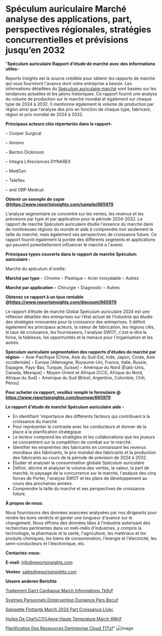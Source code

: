 # Spéculum auriculaire Marché analyse des applications, part, perspectives régionales, stratégies concurrentielles et prévisions jusqu’en 2032

"<strong>Spéculum auriculaire Rapport d'étude de marché avec des informations utiles-</strong>

Reports Insights est la source crédible pour obtenir les rapports de marché qui vous fourniront l'avance dont votre entreprise a besoin. Les informations détaillées du <a href=https://www.reportsinsights.com/sample/665979>Spéculum auriculaire marché</a> sont basées sur les tendances actuelles et les jalons historiques. Ce rapport fournit une analyse du volume de production sur le marché mondial et également sur chaque type de 2024 à 2032. Il mentionne également le volume de production par région ainsi que l'analyse des prix en fonction de chaque type, fabricant, région et prix mondial de 2024 à 2032.

<b>Principaux acteurs clés répertoriés dans le rapport-</b>

‣ Cooper Surgical

‣ Amsino

‣ Becton Dickinson

‣ Integra Lifesciences DYNAREX

‣ MedGyn

‣ Teleflex

‣ and OBP Medical.

<strong><b>Obtenir un exemple de copie @</b></strong><a href=https://www.reportsinsights.com/sample/665979><strong><b>https://www.reportsinsights.com/sample/665979</b></strong></a>

L'analyse segmentaire se concentre sur les ventes, les revenus et les prévisions par type et par application pour la période 2024-2032. Le rapport de marché Spéculum auriculaire étudie l'essence du marché dans de nombreuses régions du monde et aide à comprendre non seulement la taille du marché, mais également ses perspectives de croissance future. Ce rapport fournit également la portée des différents segments et applications qui peuvent potentiellement influencer le marché à l'avenir.

<strong>Principaux types couverts dans le rapport de marché Spéculum auriculaire :</strong>

Marché du spéculum d'oreille:

<strong>Marché par type </strong>
‣ Chrome
‣ Plastique
‣ Acier inoxydable
‣ Autres

<strong>Marché par application </strong>
‣ Chirurgie
‣ Diagnostic
‣ Autres

<strong><b>Obtenez ce rapport à un taux rentable @</b></strong><a href=https://www.reportsinsights.com/discount/665979><strong><b>https://www.reportsinsights.com/discount/665979</b></strong></a>

Le rapport d’étude de marché Global Spéculum auriculaire 2024 est une réflexion détaillée des entreprises sur l’état actuel de l’industrie qui étudie des stratégies innovantes pour la croissance des entreprises. Il définit également les principaux acteurs, la valeur de fabrication, les régions clés, le taux de croissance, les fournisseurs, l'analyse SWOT, c'est-à-dire la force, la faiblesse, les opportunités et la menace pour l'organisation et les autres.

<strong>Spéculum auriculaire segmentation des rapports d'études de marché par région-</strong>
‣ Asie-Pacifique [Chine, Asie du Sud-Est, Inde, Japon, Corée, Asie occidentale]
‣ Europe [Allemagne, Royaume-Uni, France, Italie, Russie, Espagne, Pays-Bas, Turquie, Suisse]
‣ Amérique du Nord [États-Unis, Canada, Mexique]
‣ Moyen-Orient et Afrique [CCG, Afrique du Nord, Afrique du Sud]
‣ Amérique du Sud [Brésil, Argentine, Colombie, Chili, Pérou]

<strong>Pour acheter ce rapport, veuillez remplir le formulaire @   <a href=https://www.reportsinsights.com/buynow/665979>https://www.reportsinsights.com/buynow/665979</a></strong>

<strong>Le rapport d'étude de marché Spéculum auriculaire aide -</strong>
<ul>
  <li>En identifiant 'importance des différents facteurs qui contribuent à la croissance du marché</li>
  <li>Pour représenter le contraste avec les conducteurs et donner de la place à la planification stratégique</li>
  <li>Le lecteur comprend les stratégies et les collaborations que les joueurs se concentrent sur la compétition de combat sur le marché.</li>
  <li>Identifier les empreintes des fabricants en connaissant les revenus mondiaux des fabricants, le prix mondial des fabricants et la production des fabricants au cours de la période de prévision de 2024 à 2032.</li>
  <li>Étudier et analyser la consommation globale Spéculum auriculaire</li>
  <li>Définir, décrire et analyser le volume des ventes, la valeur, la part de marché, le paysage de la concurrence sur le marché, l'analyse des cinq forces de Porter, l'analyse SWOT et les plans de développement au cours des prochaines années.</li>
  <li>Comprendre la taille du marché et ses perspectives de croissance future.</li>
</ul>
<strong>À propos de nous:</strong>

Nous fournissons des données avancées analysées par nos dirigeants pour rendre les bons verdicts et garder une longueur d'avance sur le changement. Nous offrons des données liées à l'industrie autorisant des recherches pertinentes dans un méli-mélo d'industries, y compris la technologie, la pharmacie et la santé, l'agriculture, les matériaux et les produits chimiques, les biens de consommation, l'énergie et l'électricité, les semi-conducteurs et l'électronique, etc.

<strong>Contactez-nous:</strong>

<strong>E-mail:</strong> <a href=mailto:info@reportsinsights.com>info@reportsinsights.com</a>

<strong>Ventes</strong>: <a href=mailto:sales@reportsinsights.com>sales@reportsinsights.com</a>

<strong>Unsere anderen Berichte</strong>

<a href=https://www.linkedin.com/pulse/traitement-darr%C3%AAt-cardiaque-march%C3%A9-informations-tk9jf/>Traitement Darrt Cardiaque March Informations Tk9Jf</a>

<a href=https://www.linkedin.com/pulse/syst%C3%A8mes-personnels-dintervention-durgence-pers-bqcuf/>Systmes Personnels Dintervention Durgence Pers Bqcuf</a>

<a href=https://www.linkedin.com/pulse/salopette-flottante-march%C3%A9-2024-part-croissance-llvkc/>Salopette Flottante March 2024 Part Croissance Llvkc</a>

<a href=https://www.linkedin.com/pulse/huiles-de-cha%C3%AEne-haute-temp%C3%A9rature-march%C3%A9-6nhif/>Huiles De Cha%C3%Aene Haute Temprature March 6Nhif</a>

<a href=https://www.linkedin.com/pulse/planification-des-ressources-dentreprise-cloud-t1tzf/>Planification Des Ressources Dentreprise Cloud T1Tzf</a>"
![image](https://github.com/daminid12/RImarketgrowth/assets/158430485/9f0e51e1-ec29-4bdc-ae28-a335df903814)
